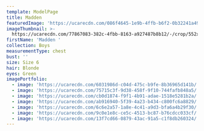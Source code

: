 ```yaml
---
template: ModelPage
title: Madden
featuredImage: 'https://ucarecdn.com/086f4645-1e9b-4ffb-b6f2-0b32241a4999/'
imageThumbnail: >-
  https://ucarecdn.com/77867083-382c-4fbb-8163-a927487b8b12/-/crop/552x720/388,328/-/preview/
firstName: 'Madden '
collection: Boys
measurementType: chest
bust: ''
size: Size 6
hair: Blonde
eyes: Green
imagePortfolio:
  - image: 'https://ucarecdn.com/6031986d-c04d-475c-b9fe-8b36965d141b/'
  - image: 'https://ucarecdn.com/75715c3f-9d38-458f-9f10-744fafb848a5/'
  - image: 'https://ucarecdn.com/cb0d1874-f9f1-4b91-adae-1518e5281b2a/'
  - image: 'https://ucarecdn.com/ab916940-5f39-4a23-b434-c800fc6a8829/'
  - image: 'https://ucarecdn.com/6c6e2a57-1a8e-4c41-a9d3-bfa6a4b29f30/'
  - image: 'https://ucarecdn.com/9c0e1e8c-ce5c-4513-bc87-b76cdcc033cf/'
  - image: 'https://ucarecdn.com/13f7cd66-0879-43ac-91a5-c1f8db260324/'
---
```


